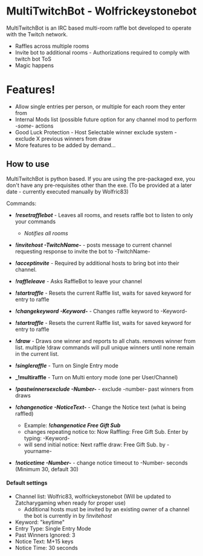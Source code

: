 # MultiTwitchBot - Wolfrickeystonebot

MultiTwitchBot is an IRC based multi-room raffle bot developed to operate with the Twitch network.

  - Raffles across multiple rooms
  - Invite bot to additional rooms - Authorizations required to comply with twitch bot ToS
  - Magic happens

# Features!

  - Allow single entries per person, or multiple for each room they enter from
  - Internal Mods list (possible future option for any channel mod to perform _-some-_ actions
  - Good Luck Protection - Host Selectable winner exclude system - exclude X previous winners from draw
  - More features to be added by demand...


## How to use

MultiTwitchBot is python based. If you are using the pre-packaged exe, you don't have any pre-requisites other than the exe. (To be provided at a later date - currently executed manually by Wolfric83)


Commands:
* **_!resetrafflebot_** - Leaves all rooms, and resets raffle bot to listen to only your commands
    * _Notifies all rooms_
* **_!invitehost -TwitchName-_** - posts message to current channel requesting response to invite the bot to -TwitchName-
* **_!acceptinvite_** - Required by additional hosts to bring bot into their channel.
* **_!raffleleave_** - Asks RaffleBot to leave your channel
 
* **_!startraffle_** - Resets the current Raffle list, waits for saved keyword for entry to raffle
* **_!changekeyword -Keyword-_** - Changes raffle keyword to -Keyword-
* **_!startraffle_** - Resets the current Raffle list, waits for saved keyword for entry to raffle
* **_!draw_** - Draws one winner and reports to all chats. removes winner from list. multiple !draw commands will pull unique winners until none remain in the current list.
* **_!singleraffle_** - Turn on Single Entry mode
* **_!multiraffle** - Turn on Multi entory mode (one per User/Channel)
* **_!pastwinnersexclude -Number-_** - exclude -number- past winners from draws
* **_!changenotice -NoticeText-_** - Change the Notice text (what is being raffled) 
    * Example: **_!changenotice Free Gift Sub_**
    * changes repeating notice to: Now Raffling: Free Gift Sub. Enter by typing: -Keyword-
    * will send initial notice: Next raffle draw: Free Gift Sub. by -yourname-
* **_!noticetime -Number-_** - change notice timeout to -Number- seconds (Minimum 30, default 30)

#### Default settings
* Channel list: Wolfric83, wolfrickeystonebot (Will be updated to Zatcharygaming when ready for proper use)
  * Additional hosts must be invited by an existing owner of a channel the bot is currently in by _!invitehost_
* Keyword: "keytime"
* Entry Type: Single Entry Mode
* Past Winners Ignored: 3
* Notice Text: M+15 keys
* Notice Time: 30 seconds
